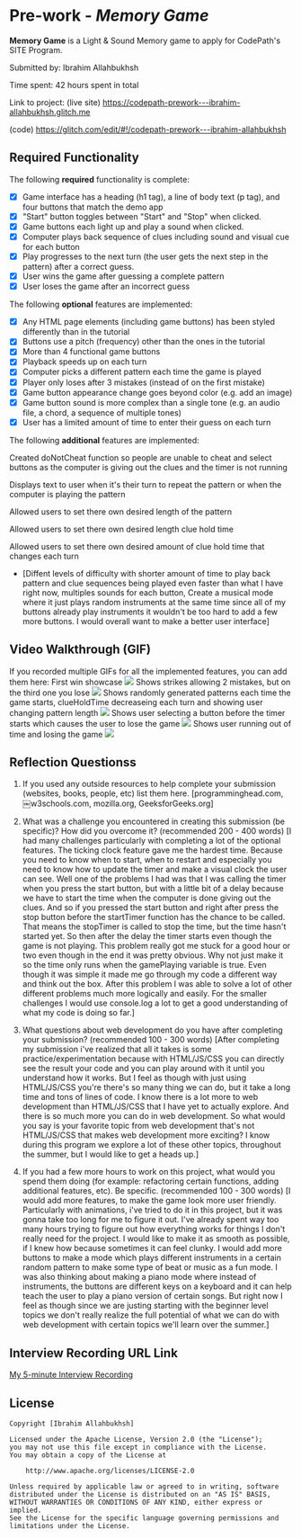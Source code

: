 # Pre-work - *Memory Game*

**Memory Game** is a Light & Sound Memory game to apply for CodePath's SITE Program. 

Submitted by: Ibrahim Allahbukhsh

Time spent: 42 hours spent in total

Link to project: (live site) https://codepath-prework---ibrahim-allahbukhsh.glitch.me 

(code) https://glitch.com/edit/#!/codepath-prework---ibrahim-allahbukhsh

## Required Functionality

The following **required** functionality is complete:

* [X] Game interface has a heading (h1 tag), a line of body text (p tag), and four buttons that match the demo app
* [X] "Start" button toggles between "Start" and "Stop" when clicked. 
* [X] Game buttons each light up and play a sound when clicked. 
* [X] Computer plays back sequence of clues including sound and visual cue for each button
* [X] Play progresses to the next turn (the user gets the next step in the pattern) after a correct guess. 
* [X] User wins the game after guessing a complete pattern
* [X] User loses the game after an incorrect guess

The following **optional** features are implemented:

* [X] Any HTML page elements (including game buttons) has been styled differently than in the tutorial
* [X] Buttons use a pitch (frequency) other than the ones in the tutorial
* [X] More than 4 functional game buttons
* [X] Playback speeds up on each turn
* [X] Computer picks a different pattern each time the game is played
* [X] Player only loses after 3 mistakes (instead of on the first mistake)
* [X] Game button appearance change goes beyond color (e.g. add an image)
* [X] Game button sound is more complex than a single tone (e.g. an audio file, a chord, a sequence of multiple tones)
* [X] User has a limited amount of time to enter their guess on each turn

The following **additional** features are implemented:

Created doNotCheat function so people are unable to cheat and select buttons as the computer is giving out the clues and the timer is not running

Displays text to user when it's their turn to repeat the pattern or when the computer is playing the pattern

Allowed users to set there own desired length of the pattern

Allowed users to set there own desired length clue hold time

Allowed users to set there own desired amount of clue hold time that changes each turn



- [Diffent levels of difficulty with shorter amount of time to play back pattern and clue sequences being played even faster than what I have right now, multiples sounds for each button, Create a musical mode where it just plays random instruments at the same time since all of my buttons already play instruments it wouldn't be too hard to add a few more buttons. I would overall want to make a better user interface] 

## Video Walkthrough (GIF)

If you recorded multiple GIFs for all the implemented features, you can add them here:
First win showcase
![](http://g.recordit.co/oxJbePLkFj.gif)
Shows strikes allowing 2 mistakes, but on the third one you lose
![](http://g.recordit.co/45Tn4PL0pU.gif)
Shows randomly generated patterns each time the game starts, clueHoldTime decreaseing each turn and showing user changing pattern length
![](http://g.recordit.co/FckcXx6wtt.gif)
Shows user selecting a button before the timer starts which causes the user to lose the game 
![](http://g.recordit.co/Rq0sIB65C0.gif)
Shows user running out of time and losing the game 
![](http://g.recordit.co/WXn42Yk9Rx.gif)

## Reflection Questionss
1. If you used any outside resources to help complete your submission (websites, books, people, etc) list them here. 
[programminghead.com, ￼w3schools.com, mozilla.org, GeeksforGeeks.org]

2. What was a challenge you encountered in creating this submission (be specific)? How did you overcome it? (recommended 200 - 400 words) 
[I had many challenges particularly with completing a lot of the optional features. The ticking clock feature gave me the hardest time. Because you need to know when to start, when to restart and especially you need to know how to update the timer and make a visual clock the user can see. Well one of the problems I had was that I was calling the timer when you press the start button, but with a little bit of a delay because we have to start the time when the computer is done giving out the clues. And so if you pressed the start button and right after press the stop button before the startTimer function has the chance to be called. That means the stopTimer is called to stop the time, but the time hasn't started yet. So then after the delay the timer starts even though the game is not playing. This problem really got me stuck for a good hour or two even though in the end it was pretty obvious. Why not just make it so the time only runs when the gamePlaying variable is true. Even though it was simple it made me go through my code a different way and think out the box. After this problem I was able to solve a lot of other different problems much more logically and easily. For the smaller challenges I would use console.log a lot to get a good understanding of what my code is doing so far.]

3. What questions about web development do you have after completing your submission? (recommended 100 - 300 words) 
[After completing my submission i've realized that all it takes is some practice/experimentation because with HTML/JS/CSS you can directly see the result your code and you can play around with it until you understand how it works. But I feel as though with just using HTML/JS/CSS you're there's so many thing we can do, but it take a long time and tons of lines of code.  I know there is a lot more to web development than HTML/JS/CSS that I have yet to actually explore. And there is so much more you can do in web development. So what would you say is your favorite topic from web development that's not HTML/JS/CSS that makes web development more exciting? I know during this program we explore a lot of these other topics, throughout the summer, but I would like to get a heads up.]

4. If you had a few more hours to work on this project, what would you spend them doing (for example: refactoring certain functions, adding additional features, etc). Be specific. (recommended 100 - 300 words) 
[I would add more features, to make the game look more user friendly. Particularly with animations, i've tried to do it in this project, but it was gonna take too long for me to figure it out. I've already spent way too many hours trying to figure out how everything works for things I don't really need for the project. I would like to make it as smooth as possible, if I knew how because sometimes it can feel clunky. I would add more buttons to make a mode which plays different instruments in a certain random pattern to make some type of beat or music as a fun mode. I was also thinking about making a piano mode where instead of instruments, the buttons are different keys on a keyboard and it can help teach the user to play a piano version of certain songs. But right now I feel as though since we are justing starting with the beginner level topics we don't really realize the full potential of what we can do with web development with certain topics we'll learn over the summer.]



## Interview Recording URL Link

[My 5-minute Interview Recording](https://buffalo.zoom.us/rec/share/eM97FGPswj_4lP31A1D5cZPC4f_mGdkafffKR0YICIaeCu8DTXLtbqJNHaWx9NrY.CiZ-HMwo6GtQ55bM)


## License

    Copyright [Ibrahim Allahbukhsh]

    Licensed under the Apache License, Version 2.0 (the "License");
    you may not use this file except in compliance with the License.
    You may obtain a copy of the License at

        http://www.apache.org/licenses/LICENSE-2.0

    Unless required by applicable law or agreed to in writing, software
    distributed under the License is distributed on an "AS IS" BASIS,
    WITHOUT WARRANTIES OR CONDITIONS OF ANY KIND, either express or implied.
    See the License for the specific language governing permissions and
    limitations under the License.
